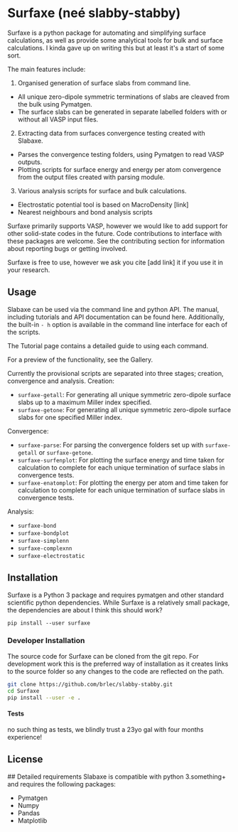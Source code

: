 # Surfaxe (neé slabby-stabby)

Surfaxe is a python package for automating and simplifying surface calculations, as well as provide some analytical tools for bulk and surface calculations. I kinda gave up on writing this but at least it's a start of some sort.

The main features include:
1. Organised generation of surface slabs from command line.
  * All unique zero-dipole symmetric terminations of slabs are cleaved from the bulk using Pymatgen.
  * The surface slabs can be generated in separate labelled folders with or without all VASP input files.

2. Extracting data from surfaces convergence testing created with Slabaxe.
  * Parses the convergence testing folders, using Pymatgen to read VASP outputs.
  * Plotting scripts for surface energy and energy per atom convergence from the output files created with parsing module.

3. Various analysis scripts for surface and bulk calculations.
  * Electrostatic potential tool is based on MacroDensity [link]
  * Nearest neighbours and bond analysis scripts

Surfaxe primarily supports VASP, however we would like to add support for other solid-state codes in the future. Code contributions to interface with these packages are welcome. See the contributing section for information about reporting bugs or getting involved.

Surfaxe is free to use, however we ask you cite [add link] it if you use it in your research.

## Usage
Slabaxe can be used via the command line and python API. The manual, including tutorials and API documentation can be found here. Additionally, the built-in `- h` option is available in the command line interface for each of the scripts.

The Tutorial page contains a detailed guide to using each command.

For a preview of the functionality, see the Gallery.

Currently the provisional scripts are separated into three stages; creation, convergence and analysis.
Creation:
* `surfaxe-getall`: For generating all unique symmetric zero-dipole surface slabs up to a maximum Miller index specified.
* `surfaxe-getone`: For generating all unique symmetric zero-dipole surface slabs for one specified Miller index.

Convergence:
* `surfaxe-parse`: For parsing the convergence folders set up with `surfaxe-getall` or `surfaxe-getone`.
* `surfaxe-surfenplot`: For plotting the surface energy and time taken for calculation to complete for each unique termination of surface slabs in convergence tests.
* `surfaxe-enatomplot`: For plotting the energy per atom and time taken for calculation to complete for each unique termination of surface slabs in convergence tests.

Analysis:
* `surfaxe-bond`
* `surfaxe-bondplot`
* `surfaxe-simplenn`
* `surfaxe-complexnn`
* `surfaxe-electrostatic`

## Installation
Surfaxe is a Python 3 package and requires pymatgen and other standard scientific python dependencies. While Surfaxe is a relatively small package, the dependencies are about
I think this should work?
```
pip install --user surfaxe
```


### Developer Installation
The source code for Surfaxe can be cloned from the git repo. For development work this is the preferred way of installation as it creates links to the source folder so any changes to the code are reflected on the path.

```sh
git clone https://github.com/brlec/slabby-stabby.git
cd Surfaxe
pip install --user -e .
```
#### Tests
no such thing as tests, we blindly trust a 23yo gal with four months experience!

## License

## Detailed requirements
Slabaxe is compatible with python 3.something+ and requires the following packages:
* Pymatgen
* Numpy
* Pandas
* Matplotlib
